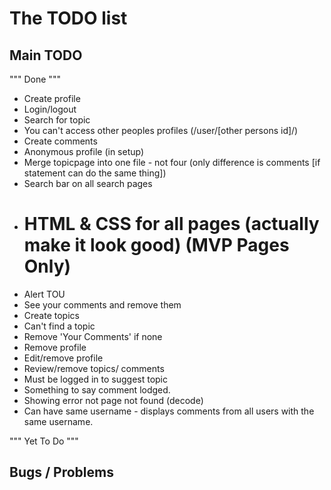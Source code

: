 # The TODO list

## Main TODO
""" Done """
- Create profile
- Login/logout
- Search for topic
- You can't access other peoples profiles (/user/[other persons id]/)
- Create comments
- Anonymous profile (in setup)
- Merge topicpage into one file - not four (only difference is comments [if statement can do the same thing])
- Search bar on all search pages
- # HTML & CSS for all pages (actually make it look good) (MVP Pages Only)
- Alert TOU
- See your comments and remove them
- Create topics
- Can't find a topic
- Remove 'Your Comments' if none
- Remove profile
- Edit/remove profile
- Review/remove topics/ comments
- Must be logged in to suggest topic
- Something to say comment lodged.
- Showing error not page not found (decode)
- Can have same username - displays comments from all users with the same username.

""" Yet To Do """

## Bugs / Problems
